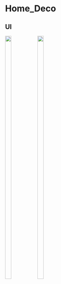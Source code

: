 # Home_Deco
## UI
<img src="https://user-images.githubusercontent.com/40056158/170473763-8eafd816-712c-4e8b-9a39-3b8b0f9582c4.jpg" width=20% height=45%>
<img src="https://user-images.githubusercontent.com/40056158/170473782-30b9798d-cf29-4459-9415-8be68bc60c95.jpg" width=20% height=45%>

